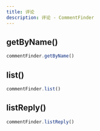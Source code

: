 ```yaml
---
title: 评论
description: 评论 - CommentFinder
---
```


## getByName()

```js
commentFinder.getByName()
```

## list()

```js
commentFinder.list()
```

## listReply()

```js
commentFinder.listReply()
```
